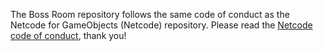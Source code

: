 The Boss Room repository follows the same code of conduct as the Netcode for GameObjects (Netcode) repository. Please read the [Netcode code of conduct](https://github.com/Unity-Technologies/com.unity.netcode.gameobjects/blob/develop/CODE_OF_CONDUCT.md), thank you!
